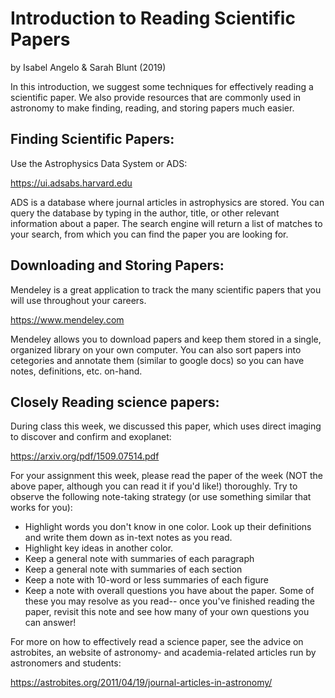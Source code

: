 # Introduction to Reading Scientific Papers #

by Isabel Angelo & Sarah Blunt (2019)

In this introduction, we suggest some techniques for effectively reading a scientific paper. We also provide resources that are commonly used in astronomy to make finding, reading, and storing papers much easier.

## Finding Scientific Papers: ##
Use the Astrophysics Data System or ADS:

https://ui.adsabs.harvard.edu

ADS is a database where journal articles in astrophysics are stored. You can query the database by typing in the author, title, or other relevant information about a paper. The search engine will return a list of matches to your search, from which you can find the paper you are looking for.

 ## Downloading and Storing Papers: ##
 Mendeley is a great application to track the many scientific papers that you will use throughout your careers.
 
https://www.mendeley.com

Mendeley allows you to download papers and keep them stored in a single, organized library on your own computer. You can also sort papers into cetegories and annotate them (similar to google docs) so you can have notes, definitions, etc. on-hand.

## Closely Reading science papers: ##
 During class this week, we discussed this paper, which uses direct imaging to discover and confirm and exoplanet:
 
https://arxiv.org/pdf/1509.07514.pdf

 For your assignment this week, please read the paper of the week (NOT the above paper, although you can read it if you'd like!) thoroughly. Try to observe the following note-taking strategy (or use something similar that works for you):
- Highlight words you don't know in one color. Look up their definitions and write them down as in-text notes as you read.
- Highlight key ideas in another color.
- Keep a general note with summaries of each paragraph
- Keep a general note with summaries of each section
- Keep a note with 10-word or less summaries of each figure
- Keep a note with overall questions you have about the paper. Some of these you may resolve as you read-- once you've finished reading the paper, revisit this note and see how many of your own questions you can answer!
 
 For more on how to effectively read a science paper, see the advice on astrobites, an website of astronomy- and academia-related articles run by astronomers and students:
 
 https://astrobites.org/2011/04/19/journal-articles-in-astronomy/
